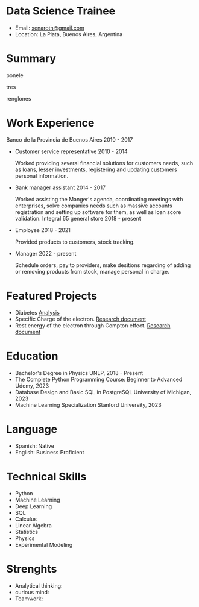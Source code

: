 # Data Science Trainee

- Email: xenaroth@gmail.com
- Location: La Plata, Buenos Aires, Argentina

# Summary
ponele

tres

renglones

# Work Experience
Banco de la Provincia de Buenos Aires 2010 - 2017
- Customer service representative 2010 - 2014

  Worked providing several financial solutions for customers needs, such as loans, lesser investments, registering and updating customers personal information.
- Bank manager assistant 2014 - 2017

  Worked assisting the Manger's agenda, coordinating meetings with enterprises, solve companies needs such as massive accounts registration and setting up software for them, as well as loan score validation.
Integral 65 general store 2018 - present
- Employee 2018 - 2021

  Provided products to customers, stock tracking.
- Manager 2022 - present

  Schedule orders, pay to providers, make desitions regarding of adding or removing products from stock, manage personal in charge.
# Featured Projects
- Diabetes [Analysis](https://www.overleaf.com/read/kfmjdgbmcfrq)
- Specific Charge of the electron. [Research document](https://www.overleaf.com/read/vnwqjrqswrdv)
- Rest energy of the electron through Compton effect. [Research document](https://www.overleaf.com/read/nhnzbpwxpznd)

# Education
- Bachelor's Degree in Physics
  UNLP, 2018 - Present
- The Complete Python Programming
  Course: Beginner to Advanced
  Udemy, 2023
- Database Design and Basic SQL in PostgreSQL
  University of Michigan, 2023
- Machine Learning Specialization
  Stanford University, 2023
  
# Language
- Spanish: Native
- English: Business Proficient

# Technical Skills
- Python
- Machine Learning
- Deep Learning
- SQL
- Calculus
- Linear Algebra
- Statistics
- Physics
- Experimental Modeling
  
# Strenghts

- Analytical thinking:
- curious mind:
- Teamwork:
  
